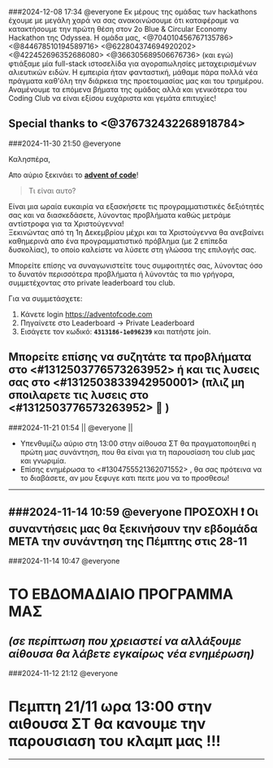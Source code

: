 
###2024-12-08 17:34
@everyone  Εκ μέρους της ομάδας των hackathons έχουμε με μεγάλη χαρά να σας ανακοινώσουμε ότι καταφέραμε να κατακτήσουμε την πρώτη θέση στον 2ο Blue & Circular Economy Hackathon της Οdyssea. Η ομάδα μας, <@704010456767135786> <@844678510194589716> <@622804374694920202> <@422452696352686080> <@366305689506676736> (και εγώ) φτιάξαμε μία full-stack ιστοσελίδα για αγοραπωλησίες μεταχειρισμένων αλιευτικών ειδών. Η εμπειρία ήταν φανταστική, μάθαμε πάρα πολλά νέα πράγματα καθ'όλη την διάρκεια της προετοιμασίας μας και του τριημέρου. Αναμένουμε τα επόμενα βήματα της ομάδας αλλά και γενικότερα του Coding Club να είναι εξίσου ευχάριστα και γεμάτα επιτυχίες!

Special thanks to <@376732432268918784>
---
###2024-11-30 21:50
@everyone 

Καλησπέρα,

Απο αύριο ξεκινάει το __**[advent of code](https://adventofcode.com/)**__!

> Τι είναι αυτο?    

Είναι μια ωραία ευκαιρία να εξασκήσετε τις προγραμματιστικές δεξιότητές σας και να διασκεδάσετε, λύνοντας προβλήματα καθώς μετράμε αντίστροφα για τα Χριστούγεννα!  
Ξεκινώντας από τη 1η Δεκεμβρίου μέχρι και τα Χριστούγεννα θα ανεβαίνει καθημερινά απο ένα προγραμματιστικό πρόβλημα (με 2 επίπεδα δυσκολίας), το οποίο καλείστε να λύσετε στη γλώσσα της επιλογής σας.

Μπορείτε επίσης να συναγωνιστείτε τους συμφοιτητές σας, λύνοντας όσο το δυνατόν περισσότερα προβλήματα ή λύνοντάς τα πιο γρήγορα, συμμετέχοντας στο private leaderboard του club.  

Για να συμμετάσχετε:
1. Κάνετε login https://adventofcode.com
2. Πηγαίνετε στο Leaderboard -> Private Leaderboard
3. Εισάγετε τον κωδικό: **``4313186-1e096239``** και πατήστε join.

Μπορείτε επίσης να συζητάτε τα προβλήματα στο <#1312503776573263952> ή και τις λυσεις σας στο <#1312503833942950001> (πλιζ μη σποιλαρετε τις λυσεις στο <#1312503776573263952> 🥺 )
---
###2024-11-21 01:54
|| @everyone ||
* Υπενθυμίζω αύριο στη 13:00 στην αίθουσα ΣΤ θα πραγματοποιηθεί η πρώτη μας συνάντηση, που θα είναι για τη παρουσίαση του club μας και γνωριμία.
* Επίσης ενημέρωσα το <#1304755521362071552> , θα σας πρότεινα να το διαβάσετε, αν μου ξεφυγε κατι πειτε μου να το προσθεσω!
---
###2024-11-14 10:59
@everyone 
**ΠΡΟΣΟΧΗ** ❗ 
Οι συναντήσεις μας θα ξεκινήσουν την εβδομάδα __**ΜΕΤΑ**__ την συνάντηση της Πέμπτης στις __28-11__
---
###2024-11-14 10:47
@everyone
# ΤΟ ΕΒΔΟΜΑΔΙΑΙΟ ΠΡΟΓΡΑΜΜΑ ΜΑΣ
_(σε περίπτωση που χρειαστεί να αλλάξουμε αίθουσα θα λάβετε __εγκαίρως__ νέα ενημέρωση)_
---
###2024-11-12 21:12
@everyone 
# Πεμπτη 21/11 ωρα 13:00 στην αιθουσα ΣΤ θα κανουμε την παρουσιαση του κλαμπ μας !!!
---